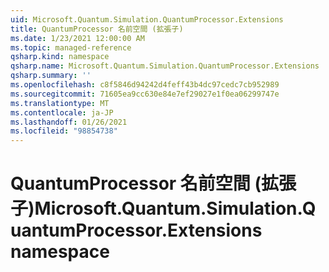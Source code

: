 ```yaml
---
uid: Microsoft.Quantum.Simulation.QuantumProcessor.Extensions
title: QuantumProcessor 名前空間 (拡張子)
ms.date: 1/23/2021 12:00:00 AM
ms.topic: managed-reference
qsharp.kind: namespace
qsharp.name: Microsoft.Quantum.Simulation.QuantumProcessor.Extensions
qsharp.summary: ''
ms.openlocfilehash: c8f5846d94242d4feff43b4dc97cedc7cb952989
ms.sourcegitcommit: 71605ea9cc630e84e7ef29027e1f0ea06299747e
ms.translationtype: MT
ms.contentlocale: ja-JP
ms.lasthandoff: 01/26/2021
ms.locfileid: "98854738"
---
```

# <a name="microsoftquantumsimulationquantumprocessorextensions-namespace"></a><span data-ttu-id="dc7d9-102">QuantumProcessor 名前空間 (拡張子)</span><span class="sxs-lookup"><span data-stu-id="dc7d9-102">Microsoft.Quantum.Simulation.QuantumProcessor.Extensions namespace</span></span>



